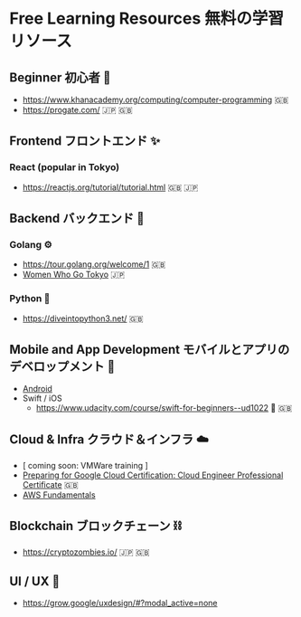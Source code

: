 # Free Learning Resources 無料の学習リソース


## Beginner 初心者 🔰
- https://www.khanacademy.org/computing/computer-programming 🇬🇧
- https://progate.com/ 🇯🇵 🇬🇧


## Frontend フロントエンド ✨

### React (popular in Tokyo)
- https://reactjs.org/tutorial/tutorial.html 🇬🇧 🇯🇵

## Backend バックエンド 🧱

### Golang ⚙️
- https://tour.golang.org/welcome/1 🇬🇧
- [Women Who Go Tokyo](https://twitter.com/wwg_tokyo?lang=en) 🇯🇵

### Python 🐍
- https://diveintopython3.net/ 🇬🇧


## Mobile and App Development モバイルとアプリのデベロップメント 📱
- [Android](https://grow.google/androiddev/#?modal_active=none)
- Swift / iOS
  - https://www.udacity.com/course/swift-for-beginners--ud1022 🔰 🇬🇧

## Cloud & Infra クラウド＆インフラ ☁️
- [ coming soon: VMWare training ]
- [Preparing for Google Cloud Certification: Cloud Engineer Professional Certificate](https://www.coursera.org/professional-certificates/cloud-engineering-gcp) 🇬🇧
- [AWS Fundamentals](https://www.coursera.org/specializations/aws-fundamentals)

## Blockchain ブロックチェーン ⛓️
- https://cryptozombies.io/ 🇯🇵 🇬🇧

## UI / UX 🎨
- https://grow.google/uxdesign/#?modal_active=none
